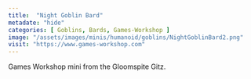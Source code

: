 ```yaml
---
title:  "Night Goblin Bard"
metadate: "hide"
categories: [ Goblins, Bards, Games-Workshop ]
image: "/assets/images/minis/humanoid/goblins/NightGoblinBard2.png"
visit: "https://www.games-workshop.com"
---
```

Games Workshop mini from the Gloomspite Gitz.